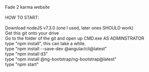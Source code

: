 Fade 2 karma website
<br><br>
HOW TO START:
<br><br>
Download nodeJS v7.3.0 (one I used, later ones SHOULD work)<br>
Get this git onto your drive<br>
Go to the folder of the git and open up CMD.exe AS ADMINSTRATOR<br>
type "npm install", this can take a while.<br>
type "npm install --save-dev @angular/cli@latest"<br>
type "npm install d3"<br>
type "npm install @ng-bootstrap/ng-bootstrap@latest"<br>
type "npm start"<br>
